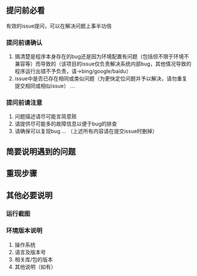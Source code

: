 ## 提问前必看
有效的issue提问，可以在解决问题上事半功倍
### 提问前请确认
1. 搞清楚是程序本身存在的bug还是因为环境配置有问题（包括但不限于环境不兼容等）而导致的（该项目的issue仅负责解决系统内部bug，其他情况导致的程序运行出错不予负责，请->bing/google/baidu）
2. issue中是否已存在相同或类似问题（为更快定位问题并予以解决，请勿重复提交相同或相似issue）
...

### 提问前请注意
1. 问题描述请尽可能言简意赅
2. 请提供尽可能多的故障信息以便于bug的排查
3. 请确保可以复现bug
...
（上述所有内容请在提交issue时删掉）

## 简要说明遇到的问题

## 重现步骤

## 其他必要说明
### 运行截图

### 环境版本说明
1. 操作系统
2. 语言及版本号
3. 相关库/包的版本
4. 其他说明（如有）